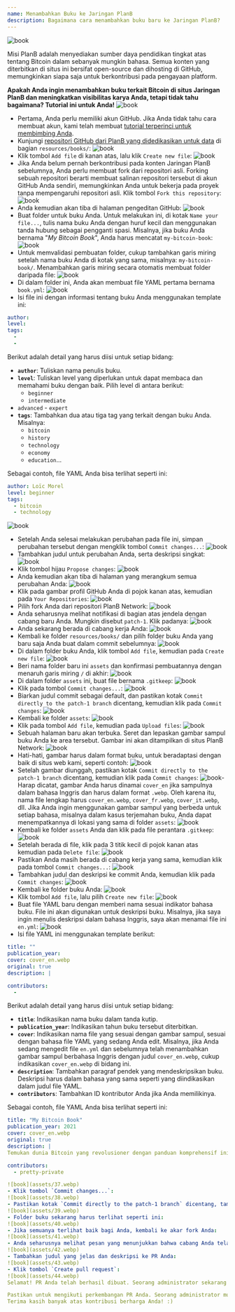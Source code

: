 ```yaml
---
name: Menambahkan Buku ke Jaringan PlanB
description: Bagaimana cara menambahkan buku baru ke Jaringan PlanB?
---
```

![book](assets/cover.webp)

Misi PlanB adalah menyediakan sumber daya pendidikan tingkat atas tentang Bitcoin dalam sebanyak mungkin bahasa. Semua konten yang diterbitkan di situs ini bersifat open-source dan dihosting di GitHub, memungkinkan siapa saja untuk berkontribusi pada pengayaan platform.

**Apakah Anda ingin menambahkan buku terkait Bitcoin di situs Jaringan PlanB dan meningkatkan visibilitas karya Anda, tetapi tidak tahu bagaimana? Tutorial ini untuk Anda!**
![book](assets/01.webp)
- Pertama, Anda perlu memiliki akun GitHub. Jika Anda tidak tahu cara membuat akun, kami telah membuat [tutorial terperinci untuk membimbing Anda](https://planb.network/tutorials/others/create-github-account).
- Kunjungi [repositori GitHub dari PlanB yang didedikasikan untuk data](https://github.com/DecouvreBitcoin/sovereign-university-data/tree/dev/resources/books) di bagian `resources/books/`:
![book](assets/02.webp)
- Klik tombol `Add file` di kanan atas, lalu klik `Create new file`:
![book](assets/03.webp)
- Jika Anda belum pernah berkontribusi pada konten Jaringan PlanB sebelumnya, Anda perlu membuat fork dari repositori asli. Forking sebuah repositori berarti membuat salinan repositori tersebut di akun GitHub Anda sendiri, memungkinkan Anda untuk bekerja pada proyek tanpa mempengaruhi repositori asli. Klik tombol `Fork this repository`:
![book](assets/04.webp)
- Anda kemudian akan tiba di halaman pengeditan GitHub:
![book](assets/05.webp)
- Buat folder untuk buku Anda. Untuk melakukan ini, di kotak `Name your file...`, tulis nama buku Anda dengan huruf kecil dan menggunakan tanda hubung sebagai pengganti spasi. Misalnya, jika buku Anda bernama "*My Bitcoin Book*", Anda harus mencatat `my-bitcoin-book`:
![book](assets/06.webp)
- Untuk memvalidasi pembuatan folder, cukup tambahkan garis miring setelah nama buku Anda di kotak yang sama, misalnya: `my-bitcoin-book/`. Menambahkan garis miring secara otomatis membuat folder daripada file:
![book](assets/07.webp)
- Di dalam folder ini, Anda akan membuat file YAML pertama bernama `book.yml`:
![book](assets/08.webp)
- Isi file ini dengan informasi tentang buku Anda menggunakan template ini:

```yaml
author: 
level: 
tags:
  - 
  - 
```

Berikut adalah detail yang harus diisi untuk setiap bidang:
- **`author`**: Tuliskan nama penulis buku.
- **`level`**: Tuliskan level yang diperlukan untuk dapat membaca dan memahami buku dengan baik. Pilih level di antara berikut:
	- `beginner`
	- `intermediate`
- `advanced` - `expert`
- **`tags`**: Tambahkan dua atau tiga tag yang terkait dengan buku Anda. Misalnya:
    - `bitcoin`
    - `history`
    - `technology`
    - `economy`
    - `education`...

Sebagai contoh, file YAML Anda bisa terlihat seperti ini:

```yaml
author: Loïc Morel
level: beginner
tags:
  - bitcoin
  - technology
```

![book](assets/09.webp)
- Setelah Anda selesai melakukan perubahan pada file ini, simpan perubahan tersebut dengan mengklik tombol `Commit changes...`:
![book](assets/10.webp)
- Tambahkan judul untuk perubahan Anda, serta deskripsi singkat: ![book](assets/11.webp)
- Klik tombol hijau `Propose changes`: ![book](assets/12.webp)
- Anda kemudian akan tiba di halaman yang merangkum semua perubahan Anda: ![book](assets/13.webp)
- Klik pada gambar profil GitHub Anda di pojok kanan atas, kemudian pada `Your Repositories`: ![book](assets/14.webp)
- Pilih fork Anda dari repositori PlanB Network: ![book](assets/15.webp)
- Anda seharusnya melihat notifikasi di bagian atas jendela dengan cabang baru Anda. Mungkin disebut `patch-1`. Klik padanya: ![book](assets/16.webp)
- Anda sekarang berada di cabang kerja Anda: ![book](assets/17.webp)
- Kembali ke folder `resources/books/` dan pilih folder buku Anda yang baru saja Anda buat dalam commit sebelumnya: ![book](assets/18.webp)
- Di dalam folder buku Anda, klik tombol `Add file`, kemudian pada `Create new file`: ![book](assets/19.webp)
- Beri nama folder baru ini `assets` dan konfirmasi pembuatannya dengan menaruh garis miring `/` di akhir: ![book](assets/20.webp)
- Di dalam folder `assets` ini, buat file bernama `.gitkeep`: ![book](assets/21.webp)
- Klik pada tombol `Commit changes...`: ![book](assets/22.webp)
- Biarkan judul commit sebagai default, dan pastikan kotak `Commit directly to the patch-1 branch` dicentang, kemudian klik pada `Commit changes`: ![book](assets/23.webp)
- Kembali ke folder `assets`: ![book](assets/24.webp)
- Klik pada tombol `Add file`, kemudian pada `Upload files`: ![book](assets/25.webp)
- Sebuah halaman baru akan terbuka. Seret dan lepaskan gambar sampul buku Anda ke area tersebut. Gambar ini akan ditampilkan di situs PlanB Network: ![book](assets/26.webp)
- Hati-hati, gambar harus dalam format buku, untuk beradaptasi dengan baik di situs web kami, seperti contoh: ![book](assets/27.webp)
- Setelah gambar diunggah, pastikan kotak `Commit directly to the patch-1 branch` dicentang, kemudian klik pada `Commit changes`: ![book](assets/28.webp)- Harap dicatat, gambar Anda harus dinamai `cover_en` jika sampulnya dalam bahasa Inggris dan harus dalam format `.webp`. Oleh karena itu, nama file lengkap harus `cover_en.webp`, `cover_fr.webp`, `cover_it.webp`, dll. Jika Anda ingin menggunakan gambar sampul yang berbeda untuk setiap bahasa, misalnya dalam kasus terjemahan buku, Anda dapat menempatkannya di lokasi yang sama di folder `assets`: ![book](assets/29.webp)
- Kembali ke folder `assets` Anda dan klik pada file perantara `.gitkeep`: ![book](assets/30.webp)
- Setelah berada di file, klik pada 3 titik kecil di pojok kanan atas kemudian pada `Delete file`: ![book](assets/31.webp)
- Pastikan Anda masih berada di cabang kerja yang sama, kemudian klik pada tombol `Commit changes...`: ![book](assets/32.webp)
- Tambahkan judul dan deskripsi ke commit Anda, kemudian klik pada `Commit changes`: ![book](assets/33.webp)
- Kembali ke folder buku Anda: ![book](assets/34.webp)
- Klik tombol `Add file`, lalu pilih `Create new file`:
![book](assets/35.webp)
- Buat file YAML baru dengan memberi nama sesuai indikator bahasa buku. File ini akan digunakan untuk deskripsi buku. Misalnya, jika saya ingin menulis deskripsi dalam bahasa Inggris, saya akan menamai file ini `en.yml`:
![book](assets/36.webp)
- Isi file YAML ini menggunakan template berikut:
```yaml
title: ""
publication_year: 
cover: cover_en.webp
original: true
description: |

contributors:
  - 
```

Berikut adalah detail yang harus diisi untuk setiap bidang:
- **`title`**: Indikasikan nama buku dalam tanda kutip.
- **`publication_year`**: Indikasikan tahun buku tersebut diterbitkan.
- **`cover`**: Indikasikan nama file yang sesuai dengan gambar sampul, sesuai dengan bahasa file YAML yang sedang Anda edit. Misalnya, jika Anda sedang mengedit file `en.yml` dan sebelumnya telah menambahkan gambar sampul berbahasa Inggris dengan judul `cover_en.webp`, cukup indikasikan `cover_en.webp` di bidang ini.
- **`description`**: Tambahkan paragraf pendek yang mendeskripsikan buku. Deskripsi harus dalam bahasa yang sama seperti yang diindikasikan dalam judul file YAML.
- **`contributors`**: Tambahkan ID kontributor Anda jika Anda memilikinya.

Sebagai contoh, file YAML Anda bisa terlihat seperti ini:

```yaml
title: "My Bitcoin Book"
publication_year: 2021
cover: cover_en.webp
original: true
description: |
Temukan dunia Bitcoin yang revolusioner dengan panduan komprehensif ini yang disesuaikan untuk pemula. My Bitcoin Book mengungkap kompleksitas Bitcoin, menyediakan pengenalan yang jelas dan ringkas tentang bagaimana protokol bekerja. Dari teknologi revolusionernya hingga dampak potensialnya terhadap ekonomi global, buku ini menawarkan wawasan berharga dan pengetahuan praktis. Sempurna bagi mereka yang baru mengenal Bitcoin, buku ini mencakup dasar-dasar, tips keamanan, dan masa depan keuangan digital. Menyelami masa depan uang dan memberdayakan diri Anda dengan pengetahuan untuk dengan percaya diri menavigasi era digital.

contributors:
  - pretty-private

![book](assets/37.webp)
- Klik tombol `Commit changes...`:
![book](assets/38.webp)
- Pastikan kotak `Commit directly to the patch-1 branch` dicentang, tambahkan judul, lalu klik `Commit changes`:
![book](assets/39.webp)
- Folder buku sekarang harus terlihat seperti ini:
![book](assets/40.webp)
- Jika semuanya terlihat baik bagi Anda, kembali ke akar fork Anda:
![book](assets/41.webp)
- Anda seharusnya melihat pesan yang menunjukkan bahwa cabang Anda telah dimodifikasi. Klik tombol `Compare & pull request`:
![book](assets/42.webp)
- Tambahkan judul yang jelas dan deskripsi ke PR Anda:
![book](assets/43.webp)
- Klik tombol `Create pull request`:
![book](assets/44.webp)
Selamat! PR Anda telah berhasil dibuat. Seorang administrator sekarang akan meninjau dan, jika semuanya sesuai, menggabungkannya ke dalam repositori utama dari Jaringan PlanB. Anda seharusnya melihat buku Anda muncul di situs web beberapa hari kemudian.

Pastikan untuk mengikuti perkembangan PR Anda. Seorang administrator mungkin meninggalkan komentar meminta informasi tambahan. Selama PR Anda belum divalidasi, Anda dapat melihatnya di tab `Pull requests` pada repositori GitHub Jaringan PlanB.
Terima kasih banyak atas kontribusi berharga Anda! :)
